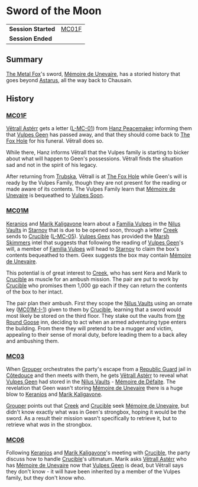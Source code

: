 # Sword of the Moon

|||
| --- | --- |
| **Session Started** | [MC01F](../sessions/MC01F.md) | storyline.2
| **Session Ended** | |

## Summary

[The Metal Fox](../characters/vulpes-geen.md)'s sword, [Mémoire de Unevaire](../items/echneshment/weapons/memoire-de-unevaire.md), has a storied history that goes beyond [Astarus](../celestial-objects/astarus.md), all the way back to Chausain.

## History

### [MC01F](../sessions/MC01F.md)

[Vētrall Astérr](../characters/vetrall-asterr.md) gets a letter ([L-MC-01](../letters/L-MC-01.md)) from [Hanz Peacemaker](../characters/hanz-peacemaker.md) informing them that [Vulpes Geen](../characters/vulpes-geen.md) has passed away, and that they should come back to [The Fox Hole](../places/buildings/the-fox-hole.md) for his funeral. Vētrall does so.

While there, Hanz informs Vētrall that the Vulpes family is starting to bicker about what will happen to Geen's possessions. Vētrall finds the situation sad and not in the spirit of his legacy.

After returning from [Trubska](../places/villages/trubska.md), Vētrall is at [The Fox Hole](../places/buildings/the-fox-hole.md) while Geen's will is ready by the Vulpes Family, though they are not present for the reading or made aware of its contents. The Vulpes Family learn that [Mémoire de Unevaire](../items/echneshment/weapons/memoire-de-unevaire.md) is bequeathed to [Vulpes Soon](../characters/vulpes-soon.md).

### [MC01M](../sessions/MC01M.md)

[Keranios](../characters/keranios.md) and [Marik Kaligavone](../characters/marik-kaligavone.md) learn about a [Familia Vulpes](../organisations/familia-vulpes.md) in the [Nilus Vaults](../places/buildings/government/nilus-vaults.md) in [Starnov](../places/cities/starnov.md) that is due to be opened soon, through a letter [Creek](../characters/creek.md) sends to [Crucible](../characters/crucible.md) ([L-MC-05](../letters/L-MC-05.md)). [Vulpes Geex](../characters/vulpes-geex.md) has provided the [Marsh Skimmers](../organisations/criminals/marsh-skimmers.md) intel that suggests that following the reading of [Vulpes Geen](../characters/vulpes-geen.md)'s will, a member of [Familia Vulpes](../organisations/familia-vulpes.md) will head to [Starnov](../places/cities/starnov.md) to claim the box's contents bequeathed to them. Geex suggests the box may contain [Mémoire de Unevaire](../items/echneshment/weapons/memoire-de-unevaire.md).

This potential is of great interest to [Creek](../characters/creek.md), who has sent Kera and Marik to [Crucible](../characters/crucible.md) as muscle for an ambush mission. The pair are put to work by [Crucible](../characters/crucible.md) who promises them 1,000 gp each if they can return the contents of the box to her intact.

The pair plan their ambush. First they scope the [Nilus Vaults](../places/buildings/government/nilus-vaults.md) using an ornate key ([MC01M-I-1](../cards/MC01M-I-1.md)) given to them by [Crucible](../characters/crucible.md), learning that a sword would most likely be stored on the third floor. They stake out the vaults from [the Round Goose](../places/buildings/inns-taverns/the-round-goose.md) inn, deciding to act when an armed adventuring type enters the building. From there they will pretend to be a mugger and victim, appealing to their sense of moral duty, before leading them to a back alley and ambushing them.

### [MC03](../sessions/MC03.md)

When [Grouper](../characters/grouper.md) orchestrates the party's escape from a [Republic Guard](../organisations/guards/republic-guard.md) jail in [Côtedouce](../places/towns/cotedouce.md) and then meets with them, he gets [Vētrall Astérr](../characters/vetrall-asterr.md) to reveal what [Vulpes Geen](../characters/vulpes-geen.md) had stored in the [Nilus Vaults](../places/buildings/government/nilus-vaults.md) - [Mémoire de Défaite](../items/echneshment/memory-spheres/memoire-de-defaite.md). The revelation that Geen wasn't storing [Mémoire de Unevaire](../items/echneshment/weapons/memoire-de-unevaire.md) there is a huge blow to [Keranios](../characters/keranios.md) and [Marik Kaligavone](../characters/marik-kaligavone.md).

[Grouper](../characters/grouper.md) points out that [Creek](../characters/creek.md) and [Crucible](../characters/crucible.md) seek [Mémoire de Unevaire](../items/echneshment/weapons/memoire-de-unevaire.md), but didn't know exactly what was in Geen's strongbox, hoping it would be the sword. As a result their mission wasn't specifically to retrieve it, but to retrieve what *was* in the strongbox.

### [MC06](../sessions/MC06.md)

Following [Keranios](../characters/keranios.md) and [Marik Kaligavone](../characters/marik-kaligavone.md)'s meeting with [Crucible](../characters/crucible.md), the party discuss how to handle [Crucible](../characters/crucible.md)'s ultimatum. Marik asks [Vētrall Astérr](../characters/vetrall-asterr.md) who has [Mémoire de Unevaire](../items/echneshment/weapons/memoire-de-unevaire.md) now that [Vulpes Geen](../characters/vulpes-geen.md) is dead, but Vētrall says they don't know - it will have been inherited by a member of the Vulpes family, but they don't know who.
